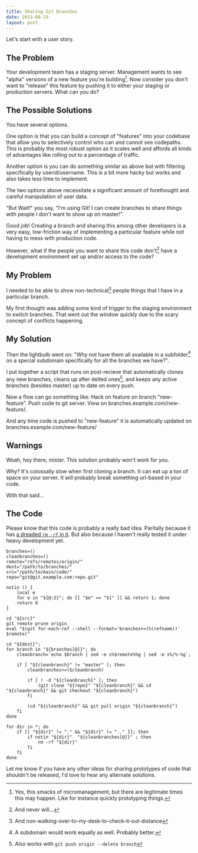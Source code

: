 ```yaml
---
title: Sharing Git Branches
date: 2013-08-19
layout: post
---
```

Let's start with a user story.

## The Problem

Your development team has a staging server. Management wants to see "alpha" versions of a new feature you're building[^foot1]. Now consider you don't want to "release" this feature by pushing it to either your staging or production servers. What can you do?

## The Possible Solutions

You have several options.

One option is that you can build a concept of "features" into your codebase that allow you to selectively control who can and cannot see codepaths. This is probably the most robust option as it scales well and affords all kinds of advantages like rolling out to a percentage of traffic.

Another option is you can do something similar as above but with filtering specifically by userid/username. This is a bit more hacky but works and also takes less time to implement.

The two options above necessitate a significant amount of forethought and careful manipulation of user data.

"But Wait!" you say, "I'm using Git! I can create branches to share things with people I don't want to show up on master!". 

Good job! Creating a branch and sharing this among other developers is a very easy, low-friction way of implementing a particular feature while not having to mess with production code.

However, what if the people you want to share this code don't[^foot2] have a development environment set up and/or access to the code?

## My Problem

I needed to be able to show non-technical[^foot3] people things that I have in a particular branch. 

My first thought was adding some kind of trigger to the staging environment to switch branches. That went out the window quickly due to the scary concept of conflicts happening. 

## My Solution

Then the lightbulb went on: "Why not have them all available in a subfolder[^foot4] on a special subdomain specifically for all the branches we have?".

I put together a script that runs on post-recieve that automatically clones any new branches, cleans up after delted ones[^foot5], and keeps any active branches (besides master) up to date on every push.

Now a flow can go something like: Hack on feature on branch "new-feature". Push code to git server. View on branches.example.com/new-feature/.

And any time code is pushed to "new-feature" it is automatically updated on branches.example.com/new-feature/

## Warnings

Woah, hey there, mister. This solution probably won't work for you. 

Why? It's colossally slow when first cloning a branch. It can eat up a ton of space on your server. It will probably break something url-based in your code.

With that said...
  
## The Code

Please know that this code is probably a really bad idea. Paritally because it has [a dreaded `rm -rf` in it][1]. But also because I haven't really tested it under heavy development yet.

    branches=()
    cleanbranches=()
    remote="refs/remotes/origin/"
    dest="/path/to/branches/"
    src="/path/to/main/code/"
    repo="git@git.example.com:repo.git"

    notin () {
        local e
        for e in "${@:2}"; do [[ "$e" == "$1" ]] && return 1; done
        return 0
    }

    cd "${src}"
    git remote prune origin
    eval "$(git for-each-ref --shell --format='branches+=(%(refname))' $remote)"

    cd "${dest}";
    for branch in "${branches[@]}"; do
        cleanbranch=`echo $branch | sed -e s%$remote%%g | sed -e s%/%-%g`;

        if [ "${cleanbranch}" != "master" ]; then
            cleanbranches+=($cleanbranch)

            if [ ! -d "${cleanbranch}" ]; then
                (git clone "${repo}" "${cleanbranch}" && cd "${cleanbranch}" && git checkout "${cleanbranch}")
            fi

            (cd "${cleanbranch}" && git pull origin "${cleanbranch}")
        fi
    done

    for dir in *; do
        if [[ "${dir}" != "." && "${dir}" != ".." ]]; then
            if notin "${dir}"  "${cleanbranches[@]}" ; then
                rm -rf "${dir}"
            fi
        fi
    done

Let me know if you have any other ideas for sharing prototypes of code that shouldn't be released, I'd love to hear any alternate solutions.

[^foot1]: Yes, this smacks of micromanagement, but there are legitimate times this may happen. Like for instance quickly prototyping things.

[^foot2]: And never will...

[^foot3]: And non-walking-over-to-my-desk-to-check-it-out-distance

[^foot4]: A subdomain would work equally as well. Probably better.

[^foot5]: Also works with `git push origin --delete branch`

[1]: http://andrebluehs.net/blog/backups-or-the-dreaded-rm-rf/